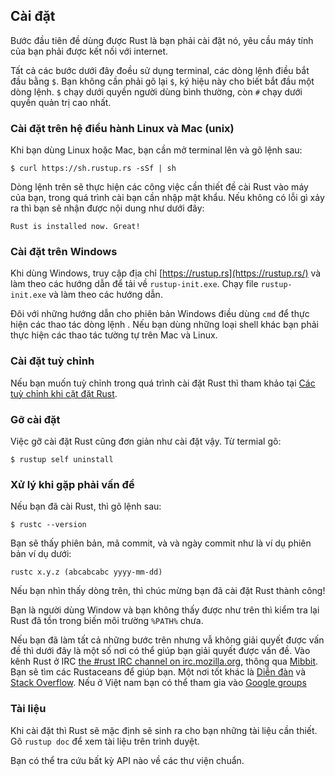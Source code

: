 ## Cài đặt

Bước đầu tiên đề dùng được Rust là bạn phải cài đặt nó, yêu cầu
máy tính của bạn phải được kết nối với internet.

Tất cả các bước dưới đây đoều sử dụng terminal, các dòng lệnh điều bắt đầu bằng `$`.
Bạn không cần phải gõ lại `$`, ký hiệu này cho biết bắt đầu một dòng lệnh. `$` chạy dưới quyền
người dùng bình thường, còn `#` chạy dưới quyền quản trị cao nhất.

### Cài đặt trên hệ điều hành Linux và Mac (unix)

Khi bạn dùng Linux hoặc Mac, bạn cần mở terminal lên và gõ lệnh sau:

```text
$ curl https://sh.rustup.rs -sSf | sh
```

Dòng lệnh trên sẽ thực hiện các công việc cần thiết đề cài Rust vào máy của bạn,
trong quá trình cài bạn cần nhập mật khẩu. Nếu không có lỗi gì xảy ra thì bạn
sẽ nhận được nội dung như dưới đây:

```text
Rust is installed now. Great!
```

### Cài đặt trên Windows

Khi dùng Windows, truy cập địa chỉ [https://rustup.rs](https://rustup.rs/)<!-- ignore --> và làm theo
các hướng dẫn để tải về `rustup-init.exe`. Chạy file `rustup-init.exe` và làm theo các hướng dẫn.

Đôi với những hướng dẫn cho phiên bản Windows điều dùng `cmd` để thực hiện các thao tác dòng lệnh
. Nếu bạn dùng những loại shell khác bạn phải thực hiện các thao tác tường tự trên Mac và Linux.

### Cài đặt tuỳ chỉnh

Nếu bạn muốn tuỳ chỉnh trong quá trình cài đặt Rust thì tham khảo tại [Các tuỳ chỉnh khi cặt đặt Rust](https://www.rust-lang.org/install.html).

### Gỡ cài đặt

Việc gỡ cài đặt Rust cũng đơn giản như cài đặt vậy. Từ termial gõ:

```text
$ rustup self uninstall
```

### Xử lý khi gặp phải vấn đề

Nếu bạn đã cài Rust, thì gõ lệnh sau:

```text
$ rustc --version
```

Bạn sẽ thấy phiên bản, mã commit, và và ngày commit như là ví dụ phiên bản ví dụ dưới:

```text
rustc x.y.z (abcabcabc yyyy-mm-dd)
```

Nếu bạn nhìn thấy dòng trên, thì chúc mừng bạn đã cài đặt Rust thành công!

Bạn là người dùng Window và bạn không thấy được như trên thì kiểm tra lại Rust 
đã tồn trong biến môi trường `%PATH%` chưa.

Nếu bạn đã làm tất cả những bước trên nhưng vẫ không giải quyết được vấn đề thì dưới đây 
là một số nơi có thể giúp bạn giải quyết được vấn đề.
Vào kênh Rust ở IRC [the #rust IRC channel on irc.mozilla.org][irc]<!-- ignore -->,
thông qua [Mibbit][mibbit]. Bạn sẽ tìm các Rustaceans để giúp bạn. Một nơi tốt khác là
[Diễn đàn][users] và [Stack Overflow][stackoverflow]. Nếu ở Việt nam bạn có thể tham gia vào [Google groups][google_groups_vn]

[irc]: irc://irc.mozilla.org/#rust
[mibbit]: http://chat.mibbit.com/?server=irc.mozilla.org&channel=%23rust
[users]: https://users.rust-lang.org/
[stackoverflow]: http://stackoverflow.com/questions/tagged/rust
[google_groups_vn]: http://groups.rust-lang.vn

### Tài liệu

Khi cài đặt thì Rust sẽ mặc định sẽ sinh ra cho bạn những tài liệu cần thiết. 
Gõ `rustup doc` để xem tài liệu trên trình duyệt.

Bạn có thể tra cứu bất kỳ API nào về các thư viện chuẩn.